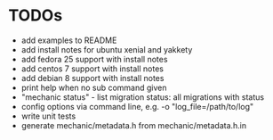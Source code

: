 # TODOs

* add examples to README
* add install notes for ubuntu xenial and yakkety
* add fedora 25 support with install notes
* add centos 7 support with install notes
* add debian 8 support with install notes
* print help when no sub command given
* "mechanic status" - list migration status: all migrations with status
* config options via command line, e.g. -o "log_file=/path/to/log"
* write unit tests
* generate mechanic/metadata.h from mechanic/metadata.h.in
